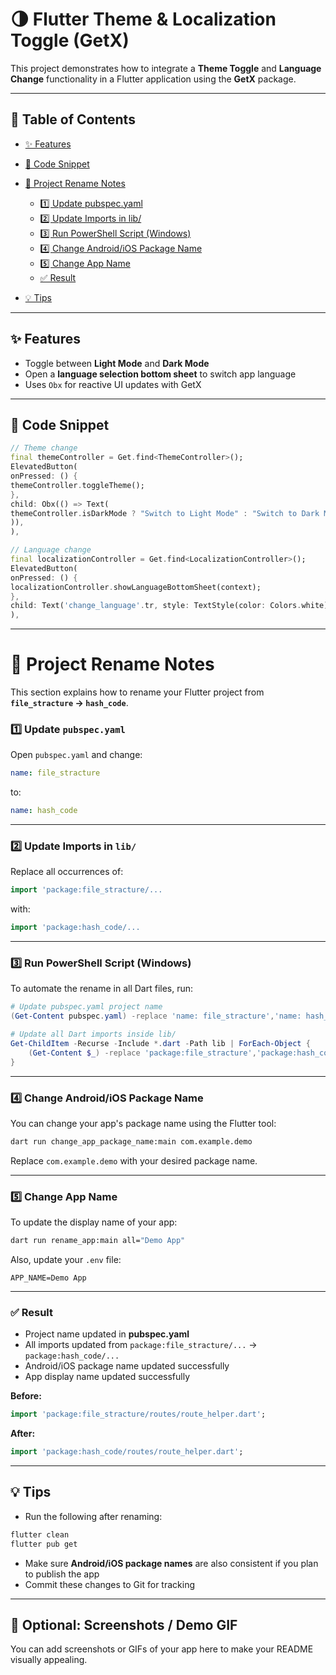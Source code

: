 # 🌗 Flutter Theme & Localization Toggle (GetX)

This project demonstrates how to integrate a **Theme Toggle** and **Language Change** functionality in a Flutter application using the **GetX** package.

---

## 📑 Table of Contents

* [✨ Features](#-features)
* [🧩 Code Snippet](#-code-snippet)
* [🔄 Project Rename Notes](#-project-rename-notes)

  * [1️⃣ Update pubspec.yaml](#1️⃣-update-pubspecyaml)
  * [2️⃣ Update Imports in lib/](#2️⃣-update-imports-in-lib)
  * [3️⃣ Run PowerShell Script (Windows)](#3️⃣-run-powershell-script-windows)
  * [4️⃣ Change Android/iOS Package Name](#4️⃣-change-androidios-package-name)
  * [5️⃣ Change App Name](#5️⃣-change-app-name)
  * [✅ Result](#-result)
* [💡 Tips](#-tips)

---

## ✨ Features

* Toggle between **Light Mode** and **Dark Mode**
* Open a **language selection bottom sheet** to switch app language
* Uses `Obx` for reactive UI updates with GetX

---

## 🧩 Code Snippet

```dart
// Theme change
final themeController = Get.find<ThemeController>();
ElevatedButton(
onPressed: () {
themeController.toggleTheme();
},
child: Obx(() => Text(
themeController.isDarkMode ? "Switch to Light Mode" : "Switch to Dark Mode"
)),
),

// Language change
final localizationController = Get.find<LocalizationController>();
ElevatedButton(
onPressed: () {
localizationController.showLanguageBottomSheet(context);
},
child: Text('change_language'.tr, style: TextStyle(color: Colors.white)),
),
```

---

# 🔄 Project Rename Notes

This section explains how to rename your Flutter project from **`file_stracture` → `hash_code`**.

### 1️⃣ Update `pubspec.yaml`

Open `pubspec.yaml` and change:

```yaml
name: file_stracture
```

to:

```yaml
name: hash_code
```

---

### 2️⃣ Update Imports in `lib/`

Replace all occurrences of:

```dart
import 'package:file_stracture/...
```

with:

```dart
import 'package:hash_code/...
```

---

### 3️⃣ Run PowerShell Script (Windows)

To automate the rename in all Dart files, run:

```powershell
# Update pubspec.yaml project name
(Get-Content pubspec.yaml) -replace 'name: file_stracture','name: hash_code' | Set-Content pubspec.yaml

# Update all Dart imports inside lib/
Get-ChildItem -Recurse -Include *.dart -Path lib | ForEach-Object {
    (Get-Content $_) -replace 'package:file_stracture','package:hash_code' | Set-Content $_
}
```

---

### 4️⃣ Change Android/iOS Package Name

You can change your app's package name using the Flutter tool:

```bash
dart run change_app_package_name:main com.example.demo
```

Replace `com.example.demo` with your desired package name.

---

### 5️⃣ Change App Name

To update the display name of your app:

```bash
dart run rename_app:main all="Demo App"
```

Also, update your `.env` file:

```
APP_NAME=Demo App
```

---

### ✅ Result

* Project name updated in **pubspec.yaml**
* All imports updated from `package:file_stracture/...` → `package:hash_code/...`
* Android/iOS package name updated successfully
* App display name updated successfully

**Before:**

```dart
import 'package:file_stracture/routes/route_helper.dart';
```

**After:**

```dart
import 'package:hash_code/routes/route_helper.dart';
```

---

## 💡 Tips

* Run the following after renaming:

```bash
flutter clean
flutter pub get
```

* Make sure **Android/iOS package names** are also consistent if you plan to publish the app
* Commit these changes to Git for tracking

---

## 📸 Optional: Screenshots / Demo GIF

You can add screenshots or GIFs of your app here to make your README visually appealing.
